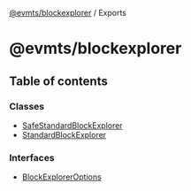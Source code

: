 [@evmts/blockexplorer](README.md) / Exports

# @evmts/blockexplorer

## Table of contents

### Classes

- [SafeStandardBlockExplorer](classes/SafeStandardBlockExplorer.md)
- [StandardBlockExplorer](classes/StandardBlockExplorer.md)

### Interfaces

- [BlockExplorerOptions](interfaces/BlockExplorerOptions.md)
